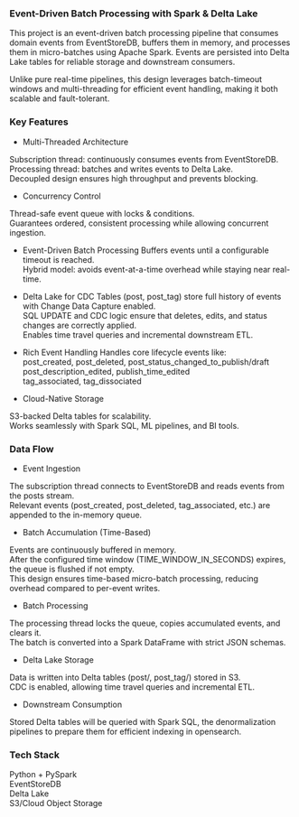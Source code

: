 ### Event-Driven Batch Processing with Spark & Delta Lake ### 

This project is an event-driven batch processing pipeline that consumes domain events from EventStoreDB, buffers them in memory, and processes them in micro-batches using Apache Spark. Events are persisted into Delta Lake tables for reliable storage and downstream consumers.

Unlike pure real-time pipelines, this design leverages batch-timeout windows and multi-threading for efficient event handling, making it both scalable and fault-tolerant.

### Key Features ###

* Multi-Threaded Architecture

Subscription thread: continuously consumes events from EventStoreDB.<br>
Processing thread: batches and writes events to Delta Lake.<br>
Decoupled design ensures high throughput and prevents blocking.<br>

* Concurrency Control

Thread-safe event queue with locks & conditions.<br>
Guarantees ordered, consistent processing while allowing concurrent ingestion.<br>

* Event-Driven Batch Processing
Buffers events until a configurable timeout is reached.<br>
Hybrid model: avoids event-at-a-time overhead while staying near real-time.<br>

* Delta Lake for CDC
Tables (post, post_tag) store full history of events with Change Data Capture enabled.<br>
SQL UPDATE and CDC logic ensure that deletes, edits, and status changes are correctly applied.<br>
Enables time travel queries and incremental downstream ETL.<br>

*  Rich Event Handling
Handles core lifecycle events like:<br>
post_created, post_deleted, post_status_changed_to_publish/draft<br>
post_description_edited, publish_time_edited<br>
tag_associated, tag_dissociated<br>

*  Cloud-Native Storage

S3-backed Delta tables for scalability.<br>
Works seamlessly with Spark SQL, ML pipelines, and BI tools.<br>




###  Data Flow ###

* Event Ingestion

The subscription thread connects to EventStoreDB and reads events from the posts stream.<br>
Relevant events (post_created, post_deleted, tag_associated, etc.) are appended to the in-memory queue.<br>

* Batch Accumulation (Time-Based)

Events are continuously buffered in memory.<br>
After the configured time window (TIME_WINDOW_IN_SECONDS) expires, the queue is flushed if not empty.<br>
This design ensures time-based micro-batch processing, reducing overhead compared to per-event writes.<br>

* Batch Processing

The processing thread locks the queue, copies accumulated events, and clears it.<br>
The batch is converted into a Spark DataFrame with strict JSON schemas.<br>


* Delta Lake Storage

Data is written into Delta tables (post/, post_tag/) stored in S3.<br>
CDC is enabled, allowing time travel queries and incremental ETL.<br>

* Downstream Consumption

Stored Delta tables will be queried with Spark SQL, the denormalization pipelines to prepare them for efficient indexing in opensearch.



### Tech Stack ###

Python + PySpark<br>
EventStoreDB<br>
Delta Lake<br>
S3/Cloud Object Storage<br>


